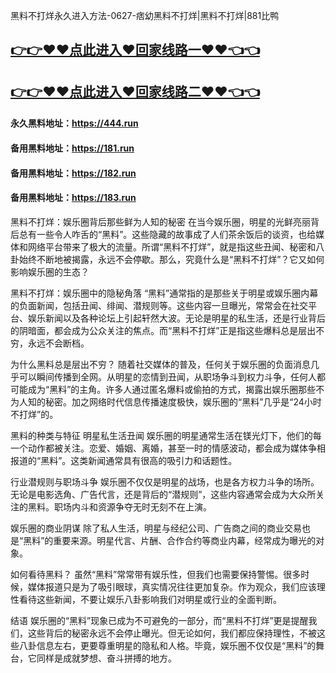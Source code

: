 黑料不打烊永久进入方法-0627-痞幼黑料不打烊|黑料不打烊|881比鸭

## [👉👉♥♥点此进入♥回家线路一♥♥👈👈](https://unpkg.com/182run/index.html)
## [👉👉♥♥点此进入♥回家线路二♥♥👈👈](https://unpkg.com/182-1run/index.html)

#### 永久黑料地址：https://444.run
#### 备用黑料地址：https://181.run
#### 备用黑料地址：https://182.run
#### 备用黑料地址：https://183.run


黑料不打烊：娱乐圈背后那些鲜为人知的秘密
在当今娱乐圈，明星的光鲜亮丽背后总有一些令人咋舌的“黑料”。这些隐藏的故事成了人们茶余饭后的谈资，也给媒体和网络平台带来了极大的流量。所谓“黑料不打烊”，就是指这些丑闻、秘密和八卦始终不断地被揭露，永远不会停歇。那么，究竟什么是“黑料不打烊”？它又如何影响娱乐圈的生态？

黑料不打烊：娱乐圈中的隐秘角落
“黑料”通常指的是那些关于明星或娱乐圈内幕的负面新闻，包括丑闻、绯闻、潜规则等。这些内容一旦曝光，常常会在社交平台、娱乐新闻以及各种论坛上引起轩然大波。无论是明星的私生活，还是行业背后的阴暗面，都会成为公众关注的焦点。而“黑料不打烊”正是指这些爆料总是层出不穷，永远不会断档。

为什么黑料总是层出不穷？
随着社交媒体的普及，任何关于娱乐圈的负面消息几乎可以瞬间传播到全网。从明星的恋情到丑闻，从职场争斗到权力斗争，任何人都可能成为“黑料”的主角。许多人通过匿名爆料或偷拍的方式，揭露出娱乐圈那些不为人知的秘密。加之网络时代信息传播速度极快，娱乐圈的“黑料”几乎是“24小时不打烊”的。

黑料的种类与特征
明星私生活丑闻
娱乐圈的明星通常生活在镁光灯下，他们的每一个动作都被关注。恋爱、婚姻、离婚，甚至一时的情感波动，都会成为媒体争相报道的“黑料”。这类新闻通常具有很高的吸引力和话题性。

行业潜规则与职场斗争
娱乐圈不仅仅是明星的战场，也是各方权力斗争的场所。无论是电影选角、广告代言，还是背后的“潜规则”，这些内容通常会成为大众所关注的黑料。职场内斗和资源争夺无时无刻不在上演。

娱乐圈的商业阴谋
除了私人生活，明星与经纪公司、广告商之间的商业交易也是“黑料”的重要来源。明星代言、片酬、合作合约等商业内幕，经常成为曝光的对象。

如何看待黑料？
虽然“黑料”常常带有娱乐性，但我们也需要保持警惕。很多时候，媒体报道只是为了吸引眼球，真实情况往往更加复杂。作为观众，我们应该理性看待这些新闻，不要让娱乐八卦影响我们对明星或行业的全面判断。

结语
娱乐圈的“黑料”现象已成为不可避免的一部分，而“黑料不打烊”更是提醒我们，这些背后的秘密永远不会停止曝光。但无论如何，我们都应保持理性，不被这些八卦信息左右，更要尊重明星的隐私和人格。毕竟，娱乐圈不仅仅是“黑料”的舞台，它同样是成就梦想、奋斗拼搏的地方。
